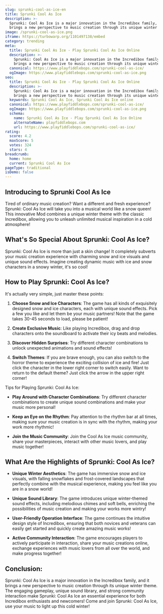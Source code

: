```yaml
---
slug: sprunki-cool-as-ice-en
title: Sprunki Cool As Ice
description: >-
  Sprunki: Cool As Ice is a major innovation in the Incredibox family, and it
  brings a new perspective to music creation through its unique winter theme.
image: /sprunki-cool-as-ice.png
iframe: https://turbowarp.org/1101497138/embed
category: trending
meta:
  title: Sprunki Cool As Ice - Play Sprunki Cool As Ice Online
  description: >-
    Sprunki: Cool As Ice is a major innovation in the Incredibox family, and it
    brings a new perspective to music creation through its unique winter theme.
  canonical: https://www.playfiddlebops.com/sprunki-cool-as-ice/
  ogImage: https://www.playfiddlebops.com/sprunki-cool-as-ice.png
seo:
  title: Sprunki Cool As Ice - Play Sprunki Cool As Ice Online
  description: >-
    Sprunki: Cool As Ice is a major innovation in the Incredibox family, and it
    brings a new perspective to music creation through its unique winter theme.
  keywords: Sprunki Cool As Ice, Sprunki Cool As Ice online
  canonical: https://www.playfiddlebops.com/sprunki-cool-as-ice/
  ogImage: https://www.playfiddlebops.com/sprunki-cool-as-ice.png
  schema:
    name: Sprunki Cool As Ice - Play Sprunki Cool As Ice Online
    alternateName: playfiddlebops.com
    url: https://www.playfiddlebops.com/sprunki-cool-as-ice/
rating:
  score: 4.2
  maxScore: 5
  votes: 324
  stars: 4
breadcrumb:
  home: home
  current: Sprunki Cool As Ice
pageType: traditional
isDemo: false
---
```


## Introducing to Sprunki Cool As Ice

Tired of ordinary music creation? Want a different and fresh experience? Sprunki: Cool As Ice will take you into a musical world like a snow queen! This innovative Mod combines a unique winter theme with the classic Incredibox, allowing you to unleash unlimited musical inspiration in a cold atmosphere!

## What's So Special About Sprunki: Cool As Ice?

Sprunki: Cool As Ice is more than just a skin change! It completely subverts your music creation experience with charming snow and ice visuals and unique sound effects. Imagine creating dynamic music with ice and snow characters in a snowy winter, it's so cool!

## How to Play Sprunki: Cool As Ice?

It's actually very simple, just master these points:

1. **Choose Snow and Ice Characters**: The game has all kinds of exquisitely designed snow and ice characters, each with unique sound effects. Pick a few you like and let them be your music partners! Note that the game takes 30-45 seconds to load, please be patient!

1. **Create Exclusive Music**: Like playing Incredibox, drag and drop characters onto the soundboard to activate their icy beats and melodies.

1. **Discover Hidden Surprises**: Try different character combinations to unlock unexpected animations and sound effects!

1. **Switch Themes**: If you are brave enough, you can also switch to the horror theme to experience the exciting collision of ice and fire! Just click the character in the lower right corner to switch easily. Want to return to the default theme? Just click the arrow in the upper right corner!

Tips for Playing Sprunki: Cool As Ice:

- **Play Around with Character Combinations**: Try different character combinations to create unique sound combinations and make your music more personal!

- **Keep an Eye on the Rhythm**: Pay attention to the rhythm bar at all times, making sure your music creation is in sync with the rhythm, making your work more rhythmic!

- **Join the Music Community**: Join the Cool As Ice music community, share your masterpieces, interact with other music lovers, and play music together!

## What Are the Highlights of Sprunki: Cool As Ice?

- **Unique Winter Aesthetics**: The game has immersive snow and ice visuals, with falling snowflakes and frost-covered landscapes that perfectly combine with the musical experience, making you feel like you are in a snow world!

- **Unique Sound Library**: The game introduces unique winter-themed sound effects, including melodious chimes and soft bells, enriching the possibilities of music creation and making your works more wintry!

- **User-Friendly Operation Interface**: The game continues the intuitive design style of Incredibox, ensuring that both novices and veterans can easily get started and quickly create amazing music works!

- **Active Community Interaction**: The game encourages players to actively participate in interaction, share your music creations online, exchange experiences with music lovers from all over the world, and make progress together!

## Conclusion:

Sprunki: Cool As Ice is a major innovation in the Incredibox family, and it brings a new perspective to music creation through its unique winter theme. The engaging gameplay, unique sound library, and strong community interaction make Sprunki: Cool As Ice an essential experience for both Incredibox enthusiasts and newcomers! Come and join Sprunki: Cool As Ice, use your music to light up this cold winter!
